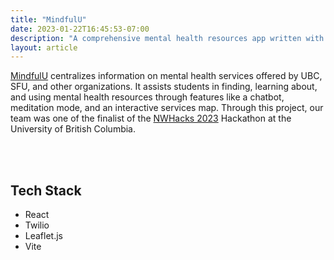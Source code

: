 ```yaml
---
title: "MindfulU"
date: 2023-01-22T16:45:53-07:00
description: "A comprehensive mental health resources app written with React and Twilio"
layout: article
---
```


<!-- {{< github repo="LenaWang03/NW-Hacks-2023" >}}
{{< carousel images="{img/*}" >}} -->

[MindfulU](https://nw-hacks-2023.vercel.app/) centralizes information on mental health services offered by UBC, SFU, and other organizations. It assists students in finding, learning about, and using mental health resources through features like a chatbot, meditation mode, and an interactive services map. Through this project, our team was one of the finalist of the [NWHacks 2023](https://nwplus.io/#hackathons) Hackathon at the University of British Columbia.

<!-- {{< button href="https://nw-hacks-2023.vercel.app/" target="externalLinkTarget">}}
Try it out here!
{{< /button >}} -->
</br>
</br>
<!-- {{< button href="https://devpost.com/software/mindfulu-eo6fbg" target="externalLinkTarget" class="ml-3">}}
See our Devpost here!
{{< /button >}} -->

## Tech Stack

- React
- Twilio
- Leaflet.js
- Vite
